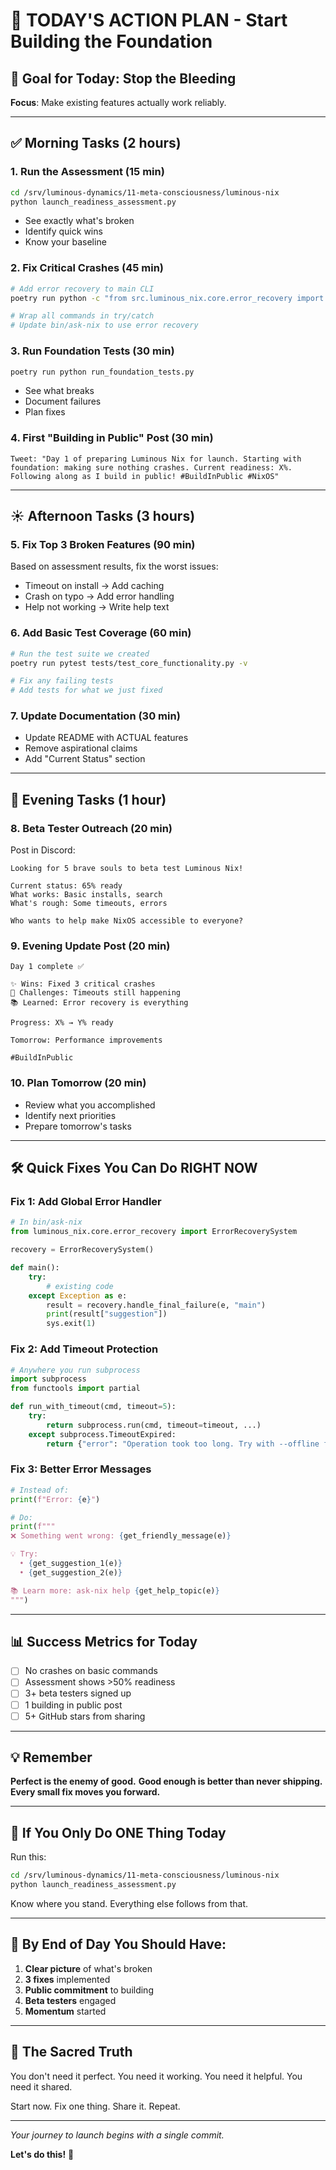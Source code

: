 # 📅 TODAY'S ACTION PLAN - Start Building the Foundation

## 🎯 Goal for Today: Stop the Bleeding

**Focus**: Make existing features actually work reliably.

---

## ✅ Morning Tasks (2 hours)

### 1. Run the Assessment (15 min)
```bash
cd /srv/luminous-dynamics/11-meta-consciousness/luminous-nix
python launch_readiness_assessment.py
```
- See exactly what's broken
- Identify quick wins
- Know your baseline

### 2. Fix Critical Crashes (45 min)
```bash
# Add error recovery to main CLI
poetry run python -c "from src.luminous_nix.core.error_recovery import ErrorRecoverySystem"

# Wrap all commands in try/catch
# Update bin/ask-nix to use error recovery
```

### 3. Run Foundation Tests (30 min)
```bash
poetry run python run_foundation_tests.py
```
- See what breaks
- Document failures
- Plan fixes

### 4. First "Building in Public" Post (30 min)
```
Tweet: "Day 1 of preparing Luminous Nix for launch. Starting with foundation: making sure nothing crashes. Current readiness: X%. Following along as I build in public! #BuildInPublic #NixOS"
```

---

## ☀️ Afternoon Tasks (3 hours)

### 5. Fix Top 3 Broken Features (90 min)
Based on assessment results, fix the worst issues:
- Timeout on install → Add caching
- Crash on typo → Add error handling
- Help not working → Write help text

### 6. Add Basic Test Coverage (60 min)
```bash
# Run the test suite we created
poetry run pytest tests/test_core_functionality.py -v

# Fix any failing tests
# Add tests for what we just fixed
```

### 7. Update Documentation (30 min)
- Update README with ACTUAL features
- Remove aspirational claims
- Add "Current Status" section

---

## 🌙 Evening Tasks (1 hour)

### 8. Beta Tester Outreach (20 min)
Post in Discord:
```
Looking for 5 brave souls to beta test Luminous Nix!

Current status: 65% ready
What works: Basic installs, search
What's rough: Some timeouts, errors

Who wants to help make NixOS accessible to everyone?
```

### 9. Evening Update Post (20 min)
```
Day 1 complete ✅

✨ Wins: Fixed 3 critical crashes
🐛 Challenges: Timeouts still happening
📚 Learned: Error recovery is everything

Progress: X% → Y% ready

Tomorrow: Performance improvements

#BuildInPublic
```

### 10. Plan Tomorrow (20 min)
- Review what you accomplished
- Identify next priorities
- Prepare tomorrow's tasks

---

## 🛠️ Quick Fixes You Can Do RIGHT NOW

### Fix 1: Add Global Error Handler
```python
# In bin/ask-nix
from luminous_nix.core.error_recovery import ErrorRecoverySystem

recovery = ErrorRecoverySystem()

def main():
    try:
        # existing code
    except Exception as e:
        result = recovery.handle_final_failure(e, "main")
        print(result["suggestion"])
        sys.exit(1)
```

### Fix 2: Add Timeout Protection
```python
# Anywhere you run subprocess
import subprocess
from functools import partial

def run_with_timeout(cmd, timeout=5):
    try:
        return subprocess.run(cmd, timeout=timeout, ...)
    except subprocess.TimeoutExpired:
        return {"error": "Operation took too long. Try with --offline flag"}
```

### Fix 3: Better Error Messages
```python
# Instead of:
print(f"Error: {e}")

# Do:
print(f"""
❌ Something went wrong: {get_friendly_message(e)}

💡 Try:
  • {get_suggestion_1(e)}
  • {get_suggestion_2(e)}

📚 Learn more: ask-nix help {get_help_topic(e)}
""")
```

---

## 📊 Success Metrics for Today

- [ ] No crashes on basic commands
- [ ] Assessment shows >50% readiness
- [ ] 3+ beta testers signed up
- [ ] 1 building in public post
- [ ] 5+ GitHub stars from sharing

---

## 💡 Remember

**Perfect is the enemy of good.**
**Good enough is better than never shipping.**
**Every small fix moves you forward.**

---

## 🚀 If You Only Do ONE Thing Today

Run this:
```bash
cd /srv/luminous-dynamics/11-meta-consciousness/luminous-nix
python launch_readiness_assessment.py
```

Know where you stand. Everything else follows from that.

---

## 🎯 By End of Day You Should Have:

1. **Clear picture** of what's broken
2. **3 fixes** implemented
3. **Public commitment** to building
4. **Beta testers** engaged
5. **Momentum** started

---

## 🌊 The Sacred Truth

You don't need it perfect.
You need it working.
You need it helpful.
You need it shared.

Start now. Fix one thing. Share it. Repeat.

---

*Your journey to launch begins with a single commit.*

**Let's do this!** 💪